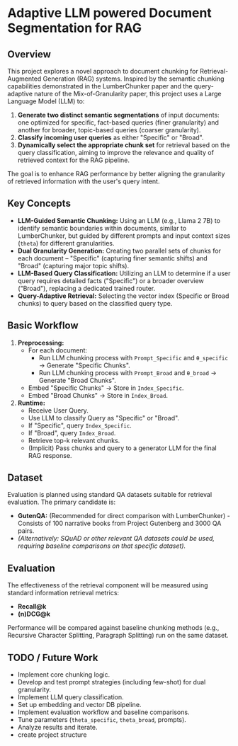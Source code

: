 # Adaptive LLM powered Document Segmentation for RAG

## Overview

This project explores a novel approach to document chunking for Retrieval-Augmented Generation (RAG) systems. Inspired by the semantic chunking capabilities demonstrated in the LumberChunker paper and the query-adaptive nature of the Mix-of-Granularity paper, this project uses a Large Language Model (LLM) to:

1.  **Generate two distinct semantic segmentations** of input documents: one optimized for specific, fact-based queries (finer granularity) and another for broader, topic-based queries (coarser granularity).
2.  **Classify incoming user queries** as either "Specific" or "Broad".
3.  **Dynamically select the appropriate chunk set** for retrieval based on the query classification, aiming to improve the relevance and quality of retrieved context for the RAG pipeline.

The goal is to enhance RAG performance by better aligning the granularity of retrieved information with the user's query intent.

## Key Concepts

*   **LLM-Guided Semantic Chunking:** Using an LLM (e.g., Llama 2 7B) to identify semantic boundaries within documents, similar to LumberChunker, but guided by different prompts and input context sizes (`theta`) for different granularities.
*   **Dual Granularity Generation:** Creating two parallel sets of chunks for each document – "Specific" (capturing finer semantic shifts) and "Broad" (capturing major topic shifts).
*   **LLM-Based Query Classification:** Utilizing an LLM to determine if a user query requires detailed facts ("Specific") or a broader overview ("Broad"), replacing a dedicated trained router.
*   **Query-Adaptive Retrieval:** Selecting the vector index (Specific or Broad chunks) to query based on the classified query type.

## Basic Workflow

1.  **Preprocessing:**
    *   For each document:
        *   Run LLM chunking process with `Prompt_Specific` and `θ_specific` -> Generate "Specific Chunks".
        *   Run LLM chunking process with `Prompt_Broad` and `θ_broad` -> Generate "Broad Chunks".
    *   Embed "Specific Chunks" -> Store in `Index_Specific`.
    *   Embed "Broad Chunks" -> Store in `Index_Broad`.
2.  **Runtime:**
    *   Receive User Query.
    *   Use LLM to classify Query as "Specific" or "Broad".
    *   If "Specific", query `Index_Specific`.
    *   If "Broad", query `Index_Broad`.
    *   Retrieve top-k relevant chunks.
    *   (Implicit) Pass chunks and query to a generator LLM for the final RAG response.

## Dataset

Evaluation is planned using standard QA datasets suitable for retrieval evaluation. The primary candidate is:

*   **GutenQA:** (Recommended for direct comparison with LumberChunker) - Consists of 100 narrative books from Project Gutenberg and 3000 QA pairs.
*   *(Alternatively: SQuAD or other relevant QA datasets could be used, requiring baseline comparisons on that specific dataset).*

## Evaluation

The effectiveness of the retrieval component will be measured using standard information retrieval metrics:

*   **Recall@k**
*   **(n)DCG@k**

Performance will be compared against baseline chunking methods (e.g., Recursive Character Splitting, Paragraph Splitting) run on the same dataset.

## TODO / Future Work
*   Implement core chunking logic.
*   Develop and test prompt strategies (including few-shot) for dual granularity.
*   Implement LLM query classification.
*   Set up embedding and vector DB pipeline.
*   Implement evaluation workflow and baseline comparisons.
*   Tune parameters (`theta_specific`, `theta_broad`, prompts).
*   Analyze results and iterate.
*   create project structure
